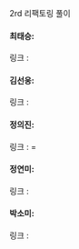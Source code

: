 2rd 리팩토링 풀이<br>

#### 최태승: 
링크 : 

#### 김선웅:
링크 : 

#### 정의진: 
링크 : =

#### 정연미: 
링크 : 

#### 박소미: 
링크 : 
